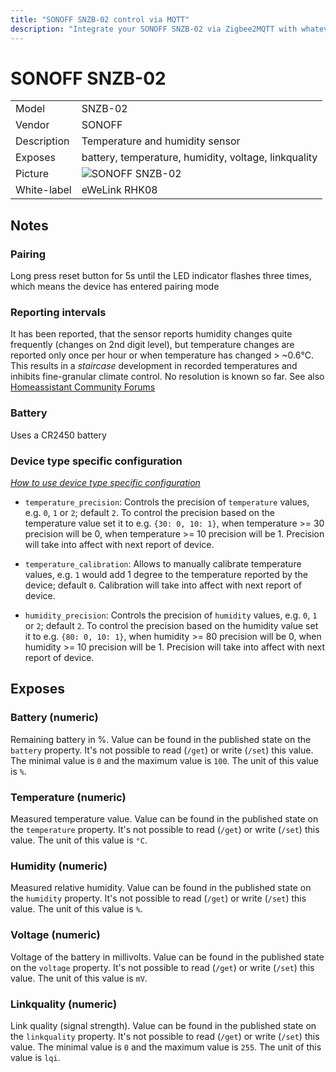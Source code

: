 ```yaml
---
title: "SONOFF SNZB-02 control via MQTT"
description: "Integrate your SONOFF SNZB-02 via Zigbee2MQTT with whatever smart home infrastructure you are using without the vendors bridge or gateway."
---
```


<!-- !!!! -->
<!-- ATTENTION: This file is auto-generated through docgen! -->
<!-- You can only edit the "## Notes"-Section. -->
<!-- !!!! -->

# SONOFF SNZB-02

|     |     |
|-----|-----|
| Model | SNZB-02  |
| Vendor  | SONOFF  |
| Description | Temperature and humidity sensor |
| Exposes | battery, temperature, humidity, voltage, linkquality |
| Picture | ![SONOFF SNZB-02](https://psi-4ward.github.io/zigbee2mqtt-docs/images/devices/SNZB-02.jpg) |
| White-label | eWeLink RHK08 |


## Notes


### Pairing
Long press reset button for 5s until the LED indicator flashes three times, which means the device has entered pairing mode

### Reporting intervals
It has been reported, that the sensor reports humidity changes quite frequently (changes on 2nd digit level), but temperature changes are reported only once per hour or when temperature has changed > ~0.6°C. This results in a *staircase* development in recorded temperatures and inhibits fine-granular climate control. No resolution is known so far. See also [Homeassistant Community Forums](https://community.home-assistant.io/t/sonoff-snzb-02-temp-sensor-reporting-interval/216315/7)


### Battery
Uses a CR2450 battery

### Device type specific configuration
*[How to use device type specific configuration](../information/configuration.md)*

* `temperature_precision`: Controls the precision of `temperature` values,
e.g. `0`, `1` or `2`; default `2`.
To control the precision based on the temperature value set it to e.g. `{30: 0, 10: 1}`,
when temperature >= 30 precision will be 0, when temperature >= 10 precision will be 1. Precision will take into affect with next report of device.
* `temperature_calibration`: Allows to manually calibrate temperature values,
e.g. `1` would add 1 degree to the temperature reported by the device; default `0`. Calibration will take into affect with next report of device.


* `humidity_precision`: Controls the precision of `humidity` values, e.g. `0`, `1` or `2`; default `2`.
To control the precision based on the humidity value set it to e.g. `{80: 0, 10: 1}`,
when humidity >= 80 precision will be 0, when humidity >= 10 precision will be 1. Precision will take into affect with next report of device.



## Exposes

### Battery (numeric)
Remaining battery in %.
Value can be found in the published state on the `battery` property.
It's not possible to read (`/get`) or write (`/set`) this value.
The minimal value is `0` and the maximum value is `100`.
The unit of this value is `%`.

### Temperature (numeric)
Measured temperature value.
Value can be found in the published state on the `temperature` property.
It's not possible to read (`/get`) or write (`/set`) this value.
The unit of this value is `°C`.

### Humidity (numeric)
Measured relative humidity.
Value can be found in the published state on the `humidity` property.
It's not possible to read (`/get`) or write (`/set`) this value.
The unit of this value is `%`.

### Voltage (numeric)
Voltage of the battery in millivolts.
Value can be found in the published state on the `voltage` property.
It's not possible to read (`/get`) or write (`/set`) this value.
The unit of this value is `mV`.

### Linkquality (numeric)
Link quality (signal strength).
Value can be found in the published state on the `linkquality` property.
It's not possible to read (`/get`) or write (`/set`) this value.
The minimal value is `0` and the maximum value is `255`.
The unit of this value is `lqi`.


